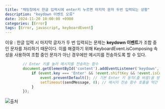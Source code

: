 ```yaml
---
title: "채팅창에서 한글 입력시에 enter키 누르면 마지막 문자 두번 입력되는 상황"
description: "keydown 이벤트 오류"
date: 2024-11-20 10:00:00 +0900
categories: [Error]
tags: [Error, javascript, keyboardEvent]
---
```


이유 : 한글 입력 시 마지막 글자가 두 번 입력되는 문제는 **keydown 이벤트**가 조합 중인 문자를 처리하기 때문이다. 
 이를 해결하기 위해 KeyboardEvent.isComposing 속성을 사용하여 조합 중인 문자가 아닌 경우에만 메시지를 전송하도록 할 수 있다.
 
```javascript
        // Enter 키를 눌러 메시지를 전송하는 함수
        document.getElementById('content').addEventListener('keydown', function(event) {
            if (event.key === 'Enter' && !event.shiftKey && !event.isComposing) {
                event.preventDefault(); // 기본 Enter 키 동작(줄 바꿈)을 방지
                setTimeout(sendMessage, 0); // 메시지 전송 함수 호출을 약간 지연
            }
        });
```


![출처](https://na0i.tistory.com/entry/%ED%95%9C%EA%B8%80-%EB%91%90%EB%B2%88%EC%94%A9-%EC%9E%85%EB%A0%A5%EB%90%98%EB%8A%94-%EC%98%A4%EB%A5%98-%ED%95%B4%EA%B2%B0%ED%95%98%EA%B8%B0keydown-%EC%9D%B4%EB%B2%A4%ED%8A%B8-%EC%8B%9C-%EB%81%9D%EA%B8%80%EC%9E%90%EA%B0%80-%EB%91%90%EB%B2%88-%EB%B0%98%EB%B3%B5%EB%90%98%EB%8A%94-%ED%98%84%EC%83%81)